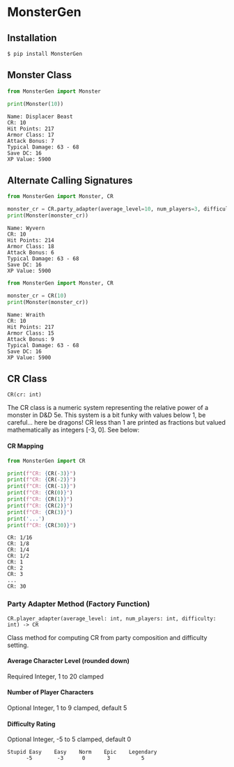 # MonsterGen

## Installation
```shell script
$ pip install MonsterGen
```

## Monster Class
```python
from MonsterGen import Monster

print(Monster(10))
```

```
Name: Displacer Beast
CR: 10
Hit Points: 217
Armor Class: 17
Attack Bonus: 7
Typical Damage: 63 - 68
Save DC: 16
XP Value: 5900
```

## Alternate Calling Signatures
```python
from MonsterGen import Monster, CR

monster_cr = CR.party_adapter(average_level=10, num_players=3, difficulty=0)
print(Monster(monster_cr))
```

```
Name: Wyvern
CR: 10
Hit Points: 214
Armor Class: 18
Attack Bonus: 6
Typical Damage: 63 - 68
Save DC: 16
XP Value: 5900
```

```python
from MonsterGen import Monster, CR

monster_cr = CR(10)
print(Monster(monster_cr))
```

```
Name: Wraith
CR: 10
Hit Points: 217
Armor Class: 15
Attack Bonus: 9
Typical Damage: 63 - 68
Save DC: 16
XP Value: 5900
```

## CR Class
`CR(cr: int)`

The CR class is a numeric system representing the relative power of a monster in D&D 5e.
This system is a bit funky with values below 1, be careful... here be dragons!
CR less than 1 are printed as fractions but valued mathematically as integers [-3, 0]. See below:

#### CR Mapping

```python
from MonsterGen import CR

print(f"CR: {CR(-3)}")
print(f"CR: {CR(-2)}")
print(f"CR: {CR(-1)}")
print(f"CR: {CR(0)}")
print(f"CR: {CR(1)}")
print(f"CR: {CR(2)}")
print(f"CR: {CR(3)}")
print('...')
print(f"CR: {CR(30)}")
```

```
CR: 1/16
CR: 1/8
CR: 1/4
CR: 1/2
CR: 1
CR: 2
CR: 3
...
CR: 30
```

### Party Adapter Method (Factory Function)
`CR.player_adapter(average_level: int, num_players: int, difficulty: int) -> CR`

Class method for computing CR from party composition and difficulty setting.

#### Average Character Level (rounded down)
Required Integer, 1 to 20 clamped

#### Number of Player Characters
Optional Integer, 1 to 9 clamped, default 5

#### Difficulty Rating
Optional Integer, -5 to 5 clamped, default 0

    Stupid Easy    Easy    Norm    Epic    Legendary
          -5        -3      0       3          5
